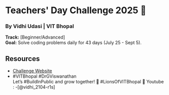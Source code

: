 
# Teachers' Day Challenge 2025 🚀  
### By Vidhi Udasi | VIT Bhopal  
**Track:** [Beginner/Advanced]  
**Goal:** Solve coding problems daily for 43 days (July 25 - Sept 5).  
 
## Resources  
- [Challenge Website](https://teachers-day-vitb.vercel.app)  
- #VITBhopal #DrGViswanathan  
Let’s #BuildInPublic and grow together! 🌟
#LionsOfVITBhopal 🦁
  Youtube :
  -[@vidhi_2104-r1s]
  
